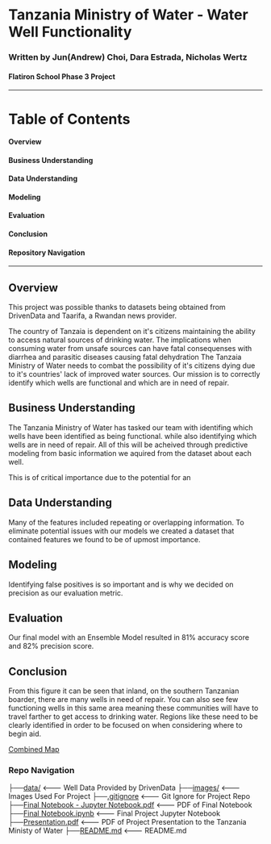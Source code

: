 # **Tanzania Ministry of Water** - Water Well Functionality  
### Written by Jun(Andrew) Choi, Dara Estrada, Nicholas Wertz
#### Flatiron School Phase 3 Project  
----

# Table of Contents
#### Overview
#### Business Understanding
#### Data Understanding
#### Modeling
#### Evaluation
#### Conclusion
#### Repository Navigation

---

## Overview
This project was possible thanks to datasets being obtained from DrivenData and Taarifa, a Rwandan news provider. 

The country of Tanzaia is dependent on it's citizens maintaining the ability to access natural sources of drinking water. 
The implications when consuming water from unsafe sources can have fatal consequenses with diarrhea and parasitic diseases causing fatal dehydration
The Tanzaia Ministry of Water needs to combat the possibility of it's citizens dying due to it's countries' lack of improved water sources. Our mission is to correctly identify which wells are functional and which are in need of repair. 


## Business Understanding

The Tanzania Ministry of Water has tasked our team with identifing which wells have been identified as being functional. while also identifying which wells are in need of repair. All of this will be acheived through predictive modeling from basic information we aquired from the dataset about each well.

This is of critical importance due to the potential for an


## Data Understanding

Many of the features included repeating or overlapping information. To eliminate potential issues with our models we created a dataset that contained features we found to be of upmost importance.


## Modeling

 Identifying false positives is so important and is why we decided on precision as our evaluation metric.


## Evaluation

Our final model with an Ensemble Model resulted in 81% accuracy score and 82% precision score.


## Conclusion

From this figure it can be seen that inland, on the southern Tanzanian boarder, there are many wells in need of repair. You can also see few functioning wells in this same area meaning these communities will have to travel farther to get access to drinking water. Regions like these need to be clearly identified in order to be focused on when considering where to begin aid.

[Combined Map](images/combo.png)



### Repo Navigation 
├──[data/](https://bit.ly/3CGlbiD)     <--- Well Data Provided by DrivenData 
├──[images/](https://bit.ly/3JdpAfw)     <--- Images Used For Project
├──[.gitignore](https://bit.ly/3Jf9D8r)     <--- Git Ignore for Project Repo
├──[Final Notebook - Jupyter Notebook.pdf](https://bit.ly/3CF0ovO)     <--- PDF of Final Notebook
├──[Final Notebook.ipynb](https://bit.ly/3q1c5rD)     <--- Final Project Jupyter Notebook
├──[Presentation.pdf](https://bit.ly/3i2zO6v)     <--- PDF of Project Presentation to the Tanzania Ministy of Water
├──[README.md](https://bit.ly/3w1luDp)     <--- README.md
